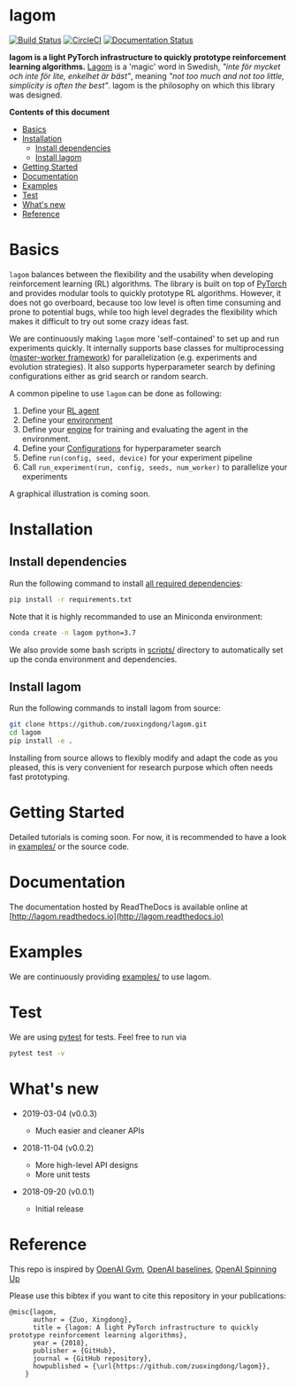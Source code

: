 # lagom
<!--- <img src='doc/img/infrastructure.png' width='300'> --->

[![Build Status](https://travis-ci.org/zuoxingdong/lagom.svg?branch=master)](https://travis-ci.org/zuoxingdong/lagom)
[![CircleCI](https://circleci.com/gh/zuoxingdong/lagom.svg?style=svg)](https://circleci.com/gh/zuoxingdong/lagom)
[![Documentation Status](https://readthedocs.org/projects/lagom/badge/?version=latest)](https://lagom.readthedocs.io/en/latest/?badge=latest)

**lagom is a light PyTorch infrastructure to quickly prototype reinforcement learning algorithms.** [Lagom](https://sv.wikipedia.org/wiki/Lagom) is a 'magic' word in Swedish, *"inte för mycket och inte för lite, enkelhet är bäst"*, meaning *"not too much and not too little, simplicity is often the best"*. lagom is the philosophy on which this library was designed. 

**Contents of this document**

- [Basics](#basics)
- [Installation](#installation)
    - [Install dependencies](#install-dependencies)
    - [Install lagom](#install-lagom)
- [Getting Started](#getting-started)
- [Documentation](#documentation)
- [Examples](#examples)
- [Test](#test)
- [What's new](#What's-new)
- [Reference](#reference)

# Basics

`lagom` balances between the flexibility and the usability when developing reinforcement learning (RL) algorithms. The library is built on top of [PyTorch](https://pytorch.org/) and provides modular tools to quickly prototype RL algorithms. However, it does not go overboard, because too low level is often time consuming and prone to potential bugs, while too high level degrades the flexibility which makes it difficult to try out some crazy ideas fast. 

We are continuously making `lagom` more 'self-contained' to set up and run experiments quickly. It internally supports base classes for multiprocessing ([master-worker framework](https://en.wikipedia.org/wiki/Master/slave_(technology))) for parallelization (e.g. experiments and evolution strategies). It also supports hyperparameter search by defining configurations either as grid search or random search. 

A common pipeline to use `lagom` can be done as following:
1. Define your [RL agent](lagom/agent.py)
2. Define your [environment](lagom/envs)
3. Define your [engine](lagom/engine.py) for training and evaluating the agent in the environment.
4. Define your [Configurations](lagom/experiment/config.py) for hyperparameter search
5. Define `run(config, seed, device)` for your experiment pipeline
6. Call `run_experiment(run, config, seeds, num_worker)` to parallelize your experiments

A graphical illustration is coming soon. 

# Installation

## Install dependencies
Run the following command to install [all required dependencies](./requirements.txt):

```bash
pip install -r requirements.txt
```

Note that it is highly recommanded to use an Miniconda environment:

```bash
conda create -n lagom python=3.7
```

We also provide some bash scripts in [scripts/](scripts/) directory to automatically set up the conda environment and dependencies.

## Install lagom

Run the following commands to install lagom from source:

```bash
git clone https://github.com/zuoxingdong/lagom.git
cd lagom
pip install -e .
```

Installing from source allows to flexibly modify and adapt the code as you pleased, this is very convenient for research purpose which often needs fast prototyping. 

# Getting Started

Detailed tutorials is coming soon. For now, it is recommended to have a look in [examples/](examples/) or the source code. 

# Documentation

The documentation hosted by ReadTheDocs is available online at [http://lagom.readthedocs.io](http://lagom.readthedocs.io)

# Examples

We are continuously providing [examples/](examples/) to use lagom. 

# Test

We are using [pytest](https://docs.pytest.org) for tests. Feel free to run via

```bash
pytest test -v
```

# What's new

- 2019-03-04 (v0.0.3)
    - Much easier and cleaner APIs

- 2018-11-04 (v0.0.2)
    - More high-level API designs
    - More unit tests

- 2018-09-20 (v0.0.1)
    - Initial release

# Reference

This repo is inspired by [OpenAI Gym](https://github.com/openai/gym/), [OpenAI baselines](https://github.com/openai/baselines), [OpenAI Spinning Up](https://github.com/openai/spinningup)

Please use this bibtex if you want to cite this repository in your publications:

    @misc{lagom,
          author = {Zuo, Xingdong},
          title = {lagom: A light PyTorch infrastructure to quickly prototype reinforcement learning algorithms},
          year = {2018},
          publisher = {GitHub},
          journal = {GitHub repository},
          howpublished = {\url{https://github.com/zuoxingdong/lagom}},
        }
